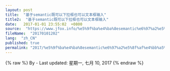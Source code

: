 ```yaml
---
layout: post
title:  "基于semantic既可以下拉框也可以文本框输入"
title2:  "基于semantic既可以下拉框也可以文本框输入"
date:   2017-01-01 23:55:02  +0800
source:  "https://www.jfox.info/%e5%9f%ba%e4%ba%8esemantic%e6%97%a2%e5%8f%af%e4%bb%a5%e4%b8%8b%e6%8b%89%e6%a1%86%e4%b9%9f%e5%8f%af%e4%bb%a5%e6%96%87%e6%9c%ac%e6%a1%86%e8%be%93%e5%85%a5.html"
fileName:  "20170101202"
lang:  "zh_CN"
published: true
permalink: "2017/%e5%9f%ba%e4%ba%8esemantic%e6%97%a2%e5%8f%af%e4%bb%a5%e4%b8%8b%e6%8b%89%e6%a1%86%e4%b9%9f%e5%8f%af%e4%bb%a5%e6%96%87%e6%9c%ac%e6%a1%86%e8%be%93%e5%85%a5.html"
---
```

{% raw %}
By  - Last updated: 星期一, 七月 10, 2017
{% endraw %}
